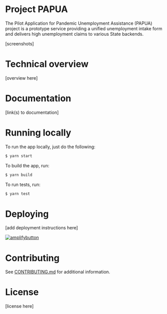 # Project PAPUA

The Pilot Application for Pandemic Unemployment Assistance (PAPUA) project is a prototype service providing a unified unemployment intake form and delivers high unemployment claims to various State backends.

[screenshots]

# Technical overview

[overview here]

# Documentation

[link(s) to documentation]

# Running locally

To run the app locally, just do the following:

```bash
$ yarn start
```

To build the app, run:

```bash
$ yarn build
```

To run tests, run:

```bash
$ yarn test
```

# Deploying

[add deployment instructions here]

[![amplifybutton](https://oneclick.amplifyapp.com/button.svg)](https://console.aws.amazon.com/amplify/home#/deploy?repo=https://github.com/username/repository)

# Contributing

See [CONTRIBUTING.md](CONTRIBUTING.md) for additional information.

# License

[license here]
